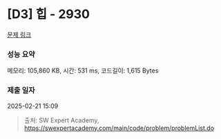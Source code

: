 # [D3] 힙 - 2930 

[문제 링크](https://swexpertacademy.com/main/code/problem/problemDetail.do?contestProbId=AV-Tj7ya3jYDFAXr) 

### 성능 요약

메모리: 105,860 KB, 시간: 531 ms, 코드길이: 1,615 Bytes

### 제출 일자

2025-02-21 15:09



> 출처: SW Expert Academy, https://swexpertacademy.com/main/code/problem/problemList.do
